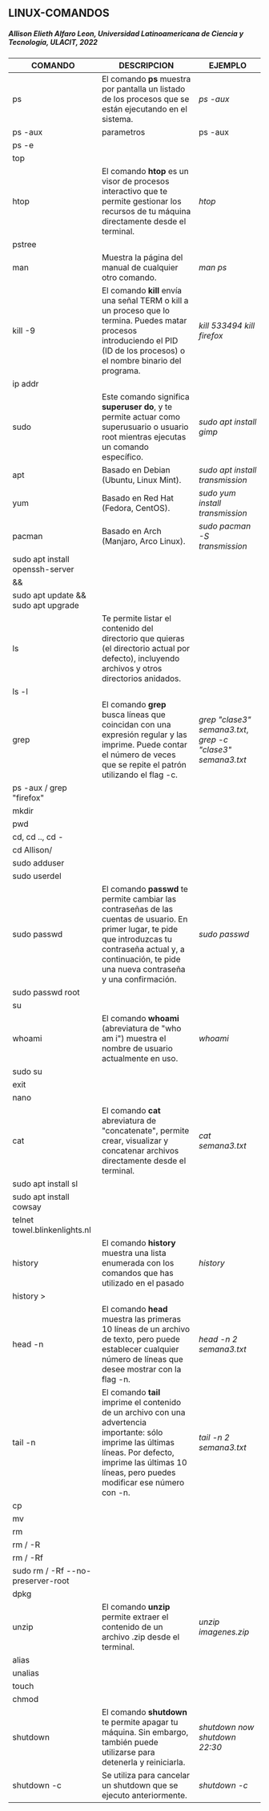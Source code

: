 ## LINUX-COMANDOS
##### Allison Elieth Alfaro Leon, Universidad Latinoamericana de Ciencia y Tecnología, ULACIT, 2022
| COMANDO | DESCRIPCION | EJEMPLO |
| ------------ | ------------ | ------------ |
| ps | El comando **ps** muestra por pantalla un listado de los procesos que se están ejecutando en el sistema. | _ps -aux_|
| ps -aux | parametros | ps -aux |
| ps -e |  |  |
| top |  |  |
| htop | El comando **htop** es un visor de procesos interactivo que te permite gestionar los recursos de tu máquina directamente desde el terminal. | _htop_ |
| pstree |  |  |
| man | Muestra la página del manual de cualquier otro comando. | _man ps_ |
| kill -9 | El comando **kill** envía una señal TERM o kill a un proceso que lo termina. Puedes matar procesos introduciendo el PID (ID de los procesos) o el nombre binario del programa. | _kill 533494_ _kill firefox_ |
| ip addr |  |  |
| sudo | Este comando significa **superuser do**, y te permite actuar como superusuario o usuario root mientras ejecutas un comando específico. | _sudo apt install gimp_ |
| apt | Basado en Debian (Ubuntu, Linux Mint). | _sudo apt install transmission_ |
| yum | Basado en Red Hat (Fedora, CentOS). | _sudo yum install transmission_ |
| pacman | Basado en Arch (Manjaro, Arco Linux). | _sudo pacman -S transmission_ |
| sudo apt install openssh-server |  |  |
| && |  |  |
| sudo apt update && sudo apt upgrade |  |  |
| ls | Te permite listar el contenido del directorio que quieras (el directorio actual por defecto), incluyendo archivos y otros directorios anidados. |  |
| ls -l |  |  |
| grep | El comando **grep** busca líneas que coincidan con una expresión regular y las imprime. Puede contar el número de veces que se repite el patrón utilizando el flag -c. | _grep "clase3" semana3.txt_, _grep -c "clase3" semana3.txt_ |
| ps -aux / grep "firefox" |  |  |
| mkdir |  |  |
| pwd |  |  |
| cd, cd .., cd - |  |  |
| cd Allison/ |  |  |
| sudo adduser |  |  |
| sudo userdel |  |  |
| sudo passwd | El comando **passwd** te permite cambiar las contraseñas de las cuentas de usuario. En primer lugar, te pide que introduzcas tu contraseña actual y, a continuación, te pide una nueva contraseña y una confirmación. | _sudo passwd_ |
| sudo passwd root |  |  |
| su |  |  |
| whoami | El comando **whoami** (abreviatura de "who am i") muestra el nombre de usuario actualmente en uso. | _whoami_ |
| sudo su |  |  |
| exit |  |  |
| nano |  |  |
| cat | El comando **cat** abreviatura de "concatenate", permite crear, visualizar y concatenar archivos directamente desde el terminal. | _cat semana3.txt_ |
| sudo apt install sl |  |  |
| sudo apt install cowsay |  |  |
| telnet towel.blinkenlights.nl |  |  |
| history | El comando **history** muestra una lista enumerada con los comandos que has utilizado en el pasado | _history_ |
| history > |  |  |
| head -n | El comando **head** muestra las primeras 10 líneas de un archivo de texto, pero puede establecer cualquier número de líneas que desee mostrar con la flag -n. | _head -n 2 semana3.txt_ |
| tail -n | El comando **tail** imprime el contenido de un archivo con una advertencia importante: sólo imprime las últimas líneas. Por defecto, imprime las últimas 10 líneas, pero puedes modificar ese número con -n. | _tail -n 2 semana3.txt_ |
| cp |  |  |
| mv |  |  |
| rm |  |  |
| rm / -R |  |  |
| rm / -Rf |  |  |
| sudo rm / -Rf --no-preserver-root |  |  |
| dpkg |  |  |
| unzip | El comando **unzip** permite extraer el contenido de un archivo .zip desde el terminal.| _unzip imagenes.zip_ |
| alias |  |  |
| unalias |  |  |
| touch | | |
| chmod | | |
| shutdown | El comando **shutdown** te permite apagar tu máquina. Sin embargo, también puede utilizarse para detenerla y reiniciarla. | _shutdown now_ _shutdown 22:30_ |
| shutdown -c | Se utiliza para cancelar un shutdown que se ejecuto anteriormente. | _shutdown -c_ |
